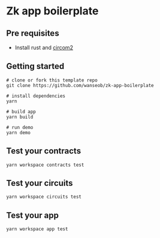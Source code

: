 # Zk app boilerplate

## Pre requisites

* Install rust and [circom2](https://docs.circom.io/getting-started/installation/)

## Getting started

```shell
# clone or fork this template repo
git clone https://github.com/wanseob/zk-app-boilerplate

# install dependencies
yarn

# build app
yarn build

# run demo
yarn demo
```

## Test your contracts
```shell
yarn workspace contracts test
```

## Test your circuits
```shell
yarn workspace circuits test
```

## Test your app
```shell
yarn workspace app test
```

